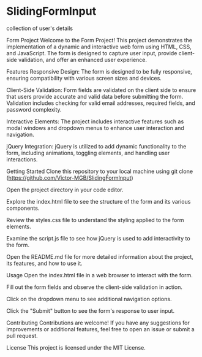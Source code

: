 # SlidingFormInput
collection of user's details


Form Project
Welcome to the Form Project! This project demonstrates the implementation of a dynamic and interactive web form using HTML, CSS, and JavaScript. The form is designed to capture user input, provide client-side validation, and offer an enhanced user experience.

Features
Responsive Design: The form is designed to be fully responsive, ensuring compatibility with various screen sizes and devices.

Client-Side Validation: Form fields are validated on the client side to ensure that users provide accurate and valid data before submitting the form. Validation includes checking for valid email addresses, required fields, and password complexity.

Interactive Elements: The project includes interactive features such as modal windows and dropdown menus to enhance user interaction and navigation.

jQuery Integration: jQuery is utilized to add dynamic functionality to the form, including animations, toggling elements, and handling user interactions.

Getting Started
Clone this repository to your local machine using git clone (https://github.com/Victor-MGB/SlidingFormInput)

Open the project directory in your code editor.

Explore the index.html file to see the structure of the form and its various components.

Review the styles.css file to understand the styling applied to the form elements.

Examine the script.js file to see how jQuery is used to add interactivity to the form.

Open the README.md file for more detailed information about the project, its features, and how to use it.

Usage
Open the index.html file in a web browser to interact with the form.

Fill out the form fields and observe the client-side validation in action.

Click on the dropdown menu to see additional navigation options.

Click the "Submit" button to see the form's response to user input.

Contributing
Contributions are welcome! If you have any suggestions for improvements or additional features, feel free to open an issue or submit a pull request.

License
This project is licensed under the MIT License.
